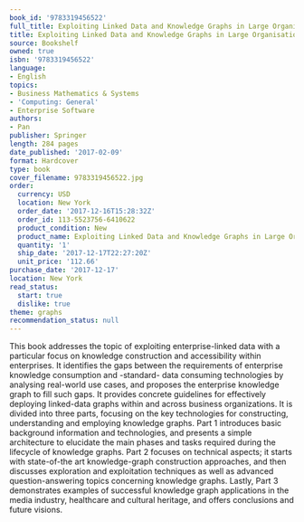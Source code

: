 ```yaml
---
book_id: '9783319456522'
full_title: Exploiting Linked Data and Knowledge Graphs in Large Organisations
title: Exploiting Linked Data and Knowledge Graphs in Large Organisations
source: Bookshelf
owned: true
isbn: '9783319456522'
language:
- English
topics:
- Business Mathematics & Systems
- 'Computing: General'
- Enterprise Software
authors:
- Pan
publisher: Springer
length: 284 pages
date_published: '2017-02-09'
format: Hardcover
type: book
cover_filename: 9783319456522.jpg
order:
  currency: USD
  location: New York
  order_date: '2017-12-16T15:28:32Z'
  order_id: 113-5523756-6410622
  product_condition: New
  product_name: Exploiting Linked Data and Knowledge Graphs in Large Organisations
  quantity: '1'
  ship_date: '2017-12-17T22:27:20Z'
  unit_price: '112.66'
purchase_date: '2017-12-17'
location: New York
read_status:
  start: true
  dislike: true
theme: graphs
recommendation_status: null
---
```

This book addresses the topic of exploiting enterprise-linked data with a particular focus on knowledge construction and accessibility within enterprises. It identifies the gaps between the requirements of enterprise knowledge consumption and -standard- data consuming technologies by analysing real-world use cases, and proposes the enterprise knowledge graph to fill such gaps.
It provides concrete guidelines for effectively deploying linked-data graphs within and across business organizations. It is divided into three parts, focusing on the key technologies for constructing, understanding and employing knowledge graphs. Part 1 introduces basic background information and technologies, and presents a simple architecture to elucidate the main phases and tasks required during the lifecycle of knowledge graphs. Part 2 focuses on technical aspects; it starts with state-of-the art knowledge-graph construction approaches, and then discusses exploration and exploitation techniques as well as advanced question-answering topics concerning knowledge graphs. Lastly, Part 3 demonstrates examples of successful knowledge graph applications in the media industry, healthcare and cultural heritage, and offers conclusions and future visions.
